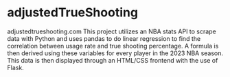 # adjustedTrueShooting
adjustedtrueshooting.com
This project utilizes an NBA stats API to scrape data with Python and uses pandas to do linear regression to find the correlation between usage rate and true shooting percentage. A formula is then derived using these variables for every player in the 2023 NBA season. This data is then displayed through an HTML/CSS frontend with the use of Flask.

